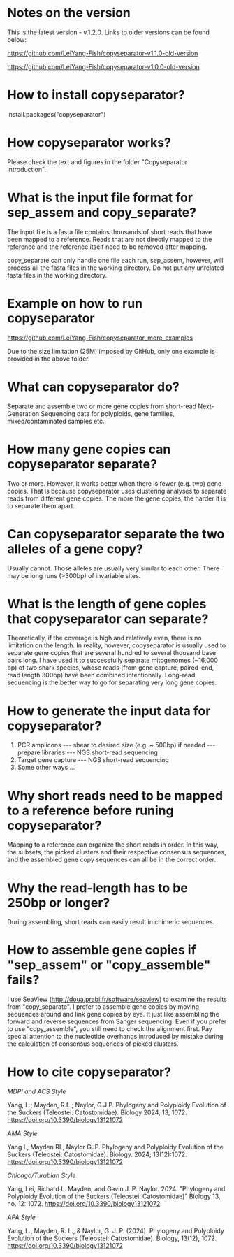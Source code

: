 # Notes on the version
This is the latest version - v.1.2.0. Links to older versions can be found below:

https://github.com/LeiYang-Fish/copyseparator-v1.1.0-old-version

https://github.com/LeiYang-Fish/copyseparator-v1.0.0-old-version

# How to install copyseparator?
install.packages("copyseparator")

# How copyseparator works?
Please check the text and figures in the folder "Copyseparator introduction".

# What is the input file format for sep_assem and copy_separate?
The input file is a fasta file contains thousands of short reads that have been mapped to a reference. Reads that are not directly mapped to the reference and the reference itself need to be removed after mapping.

copy_separate can only handle one file each run, sep_assem, however, will process all the fasta files in the working directory. Do not put any unrelated fasta files in the working directory.
  
# Example on how to run copyseparator
https://github.com/LeiYang-Fish/copyseparator_more_examples

Due to the size limitation (25M) imposed by GitHub, only one example is provided in the above folder.

# What can copyseparator do?
Separate and assemble two or more gene copies from short-read Next-Generation Sequencing data for polyploids, gene families, mixed/contaminated samples etc.

# How many gene copies can copyseparator separate?
Two or more. However, it works better when there is fewer (e.g. two) gene copies. That is because copyseparator uses clustering analyses to separate reads from different gene copies. The more the gene copies, the harder it is to separate them apart.

# Can copyseparator separate the two alleles of a gene copy?
Usually cannot. Those alleles are usually very similar to each other. There may be long runs (>300bp) of invariable sites.

# What is the length of gene copies that copyseparator can separate?
Theoretically, if the coverage is high and relatively even, there is no limitation on the length. In reality, however, copyseparator is usually used to separate gene copies that are several hundred to several thousand base pairs long. I have used it to successfully separate mitogenomes (~16,000 bp) of two shark species, whose reads (from gene capture, paired-end, read length 300bp) have been combined intentionally. Long-read sequencing is the better way to go for separating very long gene copies.

# How to generate the input data for copyseparator?
1. PCR amplicons --- shear to desired size (e.g. ~ 500bp) if needed --- prepare libraries --- NGS short-read sequencing
2. Target gene capture --- NGS short-read sequencing
3. Some other ways ...

# Why short reads need to be mapped to a reference before runing copyseparator?
Mapping to a reference can organize the short reads in order. In this way, the subsets, the picked clusters and their respective consensus sequences, and the assembled gene copy sequences can all be in the correct order.

# Why the read-length has to be 250bp or longer?
During assembling, short reads can easily result in chimeric sequences.

# How to assemble gene copies if "sep_assem" or "copy_assemble" fails?
I use SeaView (http://doua.prabi.fr/software/seaview) to examine the results from "copy_separate". I prefer to assemble gene copies by moving sequences around and link gene copies by eye. It just like assembling the forward and reverse sequences from Sanger sequencing. Even if you prefer to use "copy_assemble", you still need to check the alignment first. Pay special attention to the nucleotide overhangs introduced by mistake during the calculation of consensus sequences of picked clusters.

# How to cite copyseparator?
_MDPI and ACS Style_

Yang, L.; Mayden, R.L.; Naylor, G.J.P. Phylogeny and Polyploidy Evolution of the Suckers (Teleostei: Catostomidae). Biology 2024, 13, 1072. https://doi.org/10.3390/biology13121072

_AMA Style_

Yang L, Mayden RL, Naylor GJP. Phylogeny and Polyploidy Evolution of the Suckers (Teleostei: Catostomidae). Biology. 2024; 13(12):1072. https://doi.org/10.3390/biology13121072

_Chicago/Turabian Style_

Yang, Lei, Richard L. Mayden, and Gavin J. P. Naylor. 2024. "Phylogeny and Polyploidy Evolution of the Suckers (Teleostei: Catostomidae)" Biology 13, no. 12: 1072. https://doi.org/10.3390/biology13121072

_APA Style_

Yang, L., Mayden, R. L., & Naylor, G. J. P. (2024). Phylogeny and Polyploidy Evolution of the Suckers (Teleostei: Catostomidae). Biology, 13(12), 1072. https://doi.org/10.3390/biology13121072
